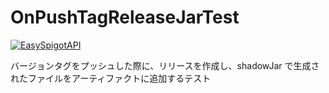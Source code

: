 # OnPushTagReleaseJarTest
[![EasySpigotAPI](https://img.shields.io/badge/EasySpigotAPI-%E2%AC%85-4D4.svg)](https://github.com/sya-ri/EasySpigotAPI)

バージョンタグをプッシュした際に、リリースを作成し、shadowJar で生成されたファイルをアーティファクトに追加するテスト